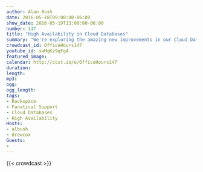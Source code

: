 ```yaml
---
author: Alan Bush
date: 2016-05-18T09:00:00-06:00
show_date: 2016-05-19T13:00:00-06:00
number: 147
title: "High Availability in Cloud Databases"
summary: "We're exploring the amazing new improvements in our Cloud Databases - High Availability Clusters. We'll be joined by product engineers who can help answer our questions about how this works."
crowdcast_id: OfficeHours147
youtube_id: swMqKz9qFgA
featured_image:
calendar: http://ccst.io/e/OfficeHours147
duration:
length:
mp3:
ogg:
ogg_length:
tags:
- Rackspace
- Fanatical Support
- Cloud Databases
- High Availability
Hosts:
- albush
- drewcox
Guests:
- 
---
```


<!--more-->

{{< crowdcast >}}
